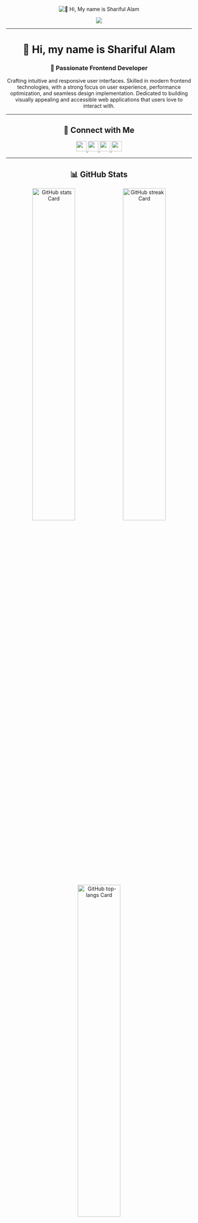 <p align="center">
  <img src="https://i.ibb.co.com/jPP4wKqM/header-banner.png" alt="👋 Hi, My name is Shariful Alam">
</p>

<p align="center">
  <img src="https://komarev.com/ghpvc/?username=sharifulalam-dev&label=Profile%20views&color=0e75b6&style=flat">
</p>

---

<h1 align="center">👋 Hi, my name is Shariful Alam</h1>

<h3 align="center">🚀 Passionate Frontend Developer</h3>
<p align="center">
  Crafting intuitive and responsive user interfaces. Skilled in modern frontend technologies, with a strong focus on user experience, performance optimization, and seamless design implementation. Dedicated to building visually appealing and accessible web applications that users love to interact with.
</p>

---

<h2 align="center"> 🔗 Connect with Me </h2>  
<p align="center">
  <a href="https://www.facebook.com/dramersky" target="_blank">
    <img src="https://img.shields.io/badge/Facebook-1877F2?style=flat&logo=facebook&logoColor=white" height="28">
  </a>  
  <a href="https://github.com/sharifulalam-dev" target="_blank">
    <img src="https://img.shields.io/badge/GitHub-100000?style=flat&logo=github&logoColor=white" height="28">
  </a>  
  <a href="https://twitter.com/mdsharifultex" target="_blank">
    <img src="https://img.shields.io/badge/Twitter-000000?style=flat&logo=X&logoColor=white" height="28">
  </a>  
  <a href="https://www.linkedin.com/in/dreamersky" target="_blank">
    <img src="https://img.shields.io/badge/LinkedIn-0077B5?style=flat&logo=linkedin&logoColor=white" height="28">
  </a>  
</p>

---

<h2 align="center"> 📊 GitHub Stats </h2>  
<p align="center">
  <img width="48%" src="https://github-readme-stats.vercel.app/api?username=sharifulalam-dev&theme=react&hide_title=false&hide_rank=false&show_icons=true&include_all_commits=false&count_private=true&line_height=23" alt="GitHub stats Card" />
  <img width="48%" src="https://streak-stats.demolab.com/?user=sharifulalam-dev&theme=react&hide_border=false&date_format=M+j%5B%2C+Y%5D&mode=daily&hide_total_contributions=false&hide_current_streak=false&hide_longest_streak=false&card_height=200" alt="GitHub streak Card" />
</p>

<p align="center">
  <img width="48%" src="https://github-readme-stats.vercel.app/api/top-langs?username=sharifulalam-dev&theme=react&hide_title=false&layout=compact&langs_count=6&hide_progress=false&card_width=400" alt="GitHub top-langs Card" />
</p>

---

<h2 align="center"> ⚡ Rapid Fire </h2>  
<ul style="list-style: none; text-align: left; padding: 0;">
  <li>💼 I'm currently working on: <strong>💻 Developing a new Management Website using React and Node.js</strong></li>
  <li>🌱 I'm currently learning: <strong>📚 Exploring Backend Technologies.</strong></li>
  <li>💬 Ask me about: <strong>💡 JavaScript, React, Tailwind CSS</strong></li>
  <li>⚡ Fun fact: <strong>🎢 I want to make code simple.</strong></li>
</ul>

---

<h2 align="center"> 🛠️ Skills </h2>  
<p align="center">
  <img src="https://img.shields.io/badge/JavaScript-F7DF1C?logo=javascript&logoColor=white" height="36" alt="JavaScript">
  <img src="https://img.shields.io/badge/React-20232A?logo=react&logoColor=61DAFB" height="36" alt="React">
  <img src="https://img.shields.io/badge/Node.js-8CC84B?logo=node.js&logoColor=white" height="36" alt="Node.js">
  <img src="https://img.shields.io/badge/Tailwind_CSS-38B2AC?logo=tailwind-css&logoColor=white" height="36" alt="Tailwind CSS">
  <img src="https://img.shields.io/badge/Express-000000?logo=express&logoColor=white" height="36" alt="Express">
  <img src="https://img.shields.io/badge/MongoDB-4EA94B?logo=mongodb&logoColor=white" height="36" alt="MongoDB">
</p>

---

<h2 align="center"> 📞 Contact Me </h2>  
<ul style="list-style: none; text-align: center; padding: 0;">
  <li>📧 <strong>Email:</strong> sharifulalam.tex@gmail.com</li>
  <li>📱 <strong>Phone:</strong> +8801722172983</li>

</ul>

